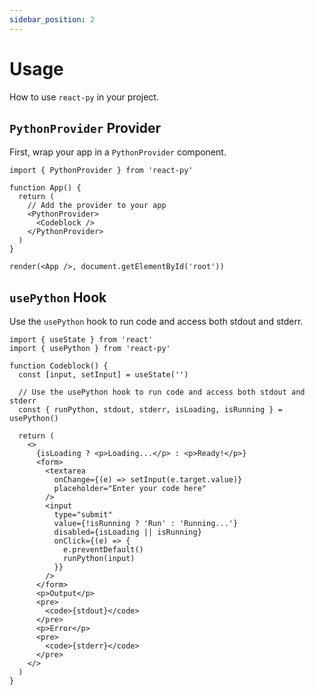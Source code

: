 ```yaml
---
sidebar_position: 2
---
```


# Usage

How to use `react-py` in your project.

## `PythonProvider` Provider

First, wrap your app in a `PythonProvider` component.

```tsx
import { PythonProvider } from 'react-py'

function App() {
  return (
    // Add the provider to your app
    <PythonProvider>
      <Codeblock />
    </PythonProvider>
  )
}

render(<App />, document.getElementById('root'))
```

## `usePython` Hook

Use the `usePython` hook to run code and access both stdout and stderr.

```tsx
import { useState } from 'react'
import { usePython } from 'react-py'

function Codeblock() {
  const [input, setInput] = useState('')

  // Use the usePython hook to run code and access both stdout and stderr
  const { runPython, stdout, stderr, isLoading, isRunning } = usePython()

  return (
    <>
      {isLoading ? <p>Loading...</p> : <p>Ready!</p>}
      <form>
        <textarea
          onChange={(e) => setInput(e.target.value)}
          placeholder="Enter your code here"
        />
        <input
          type="submit"
          value={!isRunning ? 'Run' : 'Running...'}
          disabled={isLoading || isRunning}
          onClick={(e) => {
            e.preventDefault()
            runPython(input)
          }}
        />
      </form>
      <p>Output</p>
      <pre>
        <code>{stdout}</code>
      </pre>
      <p>Error</p>
      <pre>
        <code>{stderr}</code>
      </pre>
    </>
  )
}
```
